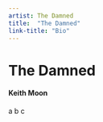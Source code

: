 ```yaml
---
artist: The Damned
title:  "The Damned"
link-title: "Bio"
---
```


# The Damned
#### Keith Moon

a b c
